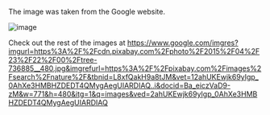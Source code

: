 The image was taken from the Google website.

![image](https://user-images.githubusercontent.com/94520435/142168287-e99c18ac-4979-4984-94f9-85d20a9eefd1.png)

Check out the rest of the images at https://www.google.com/imgres?imgurl=https%3A%2F%2Fcdn.pixabay.com%2Fphoto%2F2015%2F04%2F23%2F22%2F00%2Ftree-736885__480.jpg&imgrefurl=https%3A%2F%2Fpixabay.com%2Fimages%2Fsearch%2Fnature%2F&tbnid=L8xfQakH9a8tJM&vet=12ahUKEwjk69yIgp_0AhXe3HMBHZDEDT4QMygAegUIARDIAQ..i&docid=Ba_eiczVaD9-zM&w=771&h=480&itg=1&q=images&ved=2ahUKEwjk69yIgp_0AhXe3HMBHZDEDT4QMygAegUIARDIAQ
